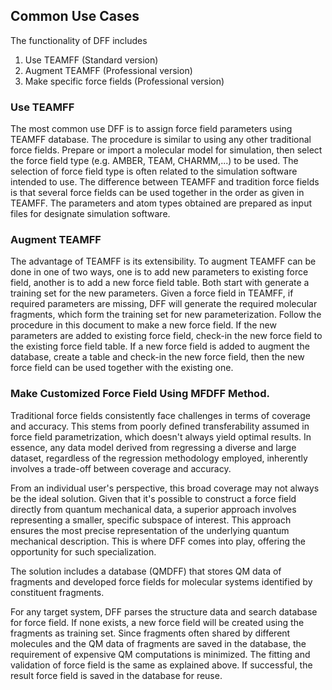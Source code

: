 ## Common Use Cases
The functionality of DFF includes 
1) Use TEAMFF (Standard version)
2) Augment TEAMFF (Professional version)
3) Make specific force fields (Professional version) 


### Use TEAMFF
The most common use DFF is to assign force field parameters using TEAMFF database. The procedure is similar to using any other traditional force fields.
Prepare or import a molecular model for simulation, then select the force field 
type (e.g. AMBER, TEAM, CHARMM,...) to be used. The selection of force field type is often related to the simulation software intended to use. The difference between TEAMFF and tradition force fields is that several force fields can be used together in the order as given in TEAMFF. The parameters and atom types obtained are prepared as input files for designate simulation software. 

### Augment TEAMFF

The advantage of TEAMFF is its extensibility. To augment TEAMFF can be done in one of two ways, one is to add new parameters to existing force field, another is to add a new force field table. Both start with generate a training set for the new parameters. Given a force field in TEAMFF, if required parameters are missing, DFF will generate the required molecular fragments, which form the training set for new parameterization. Follow the procedure in this document to make a new force field. If the new parameters are added to existing force field, check-in the new force field to the existing force field table. If a new force field is added to augment the database, create a table and check-in the new force field, then the new force field can be used together with the existing one. 


### Make Customized Force Field Using MFDFF Method. 

Traditional force fields consistently face challenges in terms of coverage and accuracy. This stems from poorly defined transferability assumed in force field parametrization, which doesn't always yield optimal results. In essence, any data model derived from regressing a diverse and large dataset, regardless of the regression methodology employed, inherently involves a trade-off between coverage and accuracy.

From an individual user's perspective, this broad coverage may not always be the ideal solution. Given that it's possible to construct a force field directly from quantum mechanical data, a superior approach involves representing a smaller, specific subspace of interest. This approach ensures the most precise representation of the underlying quantum mechanical description. This is where DFF comes into play, offering the opportunity for such specialization. 

The solution includes a database (QMDFF) that stores QM data of fragments and developed force fields for molecular systems identified by constituent fragments. 

For any target system, DFF parses the structure data and search database for force field. If none exists, a new force field will be created using the fragments as training set. Since fragments often shared by different molecules and the QM data of fragments are saved in the database, the requirement of expensive QM computations is minimized. The fitting and validation of force field is the same as explained above. If successful, the result force field is saved in the database for reuse.

